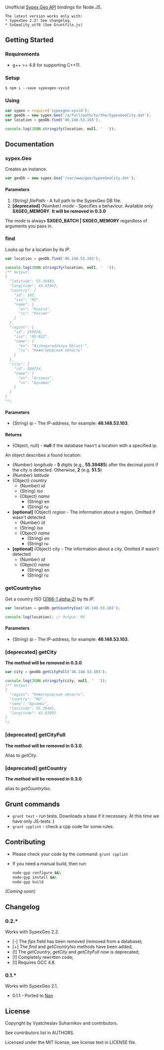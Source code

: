 Unofficial [Sypex Geo API](https://sypexgeo.net) bindings for Node.JS.

    The latest version works only with:
    * SypexGeo 2.2! See changelog.
    * SxGeoCity_utf8 (See Gruntfile.js)

## Getting Started

### Requirements

* g++ >= 4.8 for supporting C++11.

### Setup

    $ npm i --save sypexgeo-vyvid

### Using

```javascript
var sypex = require('sypexgeo-vyvid');
var geoDb = new sypex.Geo('/a/full/path/to/the/SypexGeoCity.dat');
var location = geoDb.find('46.148.53.103');

console.log(JSON.stringify(location, null, '  '));
```

## Documentation

### sypex.Geo

Creates an instance.

```javascript
var geoDb = new sypex.Geo('/var/www/geo/SypexGeoCity.dat');
```

#### Parameters

1. {String} _filePath_ - A full path to the SypexGeo DB file.
2. **[deprecated]** {Number} _mode_ - Specifies a behaviour. Available only **SXGEO_MEMORY**.
  **It will be removed in 0.3.0**

The _mode_ is always **SXGEO_BATCH | SXGEO_MEMORY** regardless of arguments you pass in.

### find

Looks up for a location by its _IP_.

```javascript
var location = geoDb.find('46.148.53.103');

console.log(JSON.stringify(location, null, '  '));
/** Output:
{
  "latitude": 55.39485,
  "longitude": 43.83992,
  "country": {
    "id": 185,
    "iso": "RU",
    "name": {
      "en": "Russia",
      "ru": "Россия"
    }
  },
  "region": {
    "id": 559838,
    "iso": "RU-NIZ",
    "name": {
      "en": "Nizhegorodskaya Oblast'",
      "ru": "Нижегородская область"
    }
  },
  "city": {
    "id": 580724,
    "name": {
      "en": "Arzamas",
      "ru": "Арзамас"
    }
  }
} 
**/
```

#### Parameters

* {String} _ip_ - The IP-address, for example: **46.148.53.103**.

#### Returns

* {Object, null} - **null** if the database hasn't a location with a specified ip.

An object describes a found location:

* {Number} _longitude_ - **5** digits (e.g., **55.39485**)  after the decimal point if the city is detected. Otherwise, **2** (e.g. **51.5**)
* {Number} _latitude_
* {Object} _country_
  * {Number} _id_
  * {String} _iso_
  * {Object} _name_
      * {String} en
      * {String} ru
* **[optional]** {Object} _region_ - The information about a region. Omitted if wasn't detected
  * {Number} _id_
  * {String} _iso_
  * {Object} _name_
      * {String} en
      * {String} ru
* **[optional]** {Object} city - The information about a city. Omitted if wasn't detected
  * {Number} _id_
  * {Object} _name_
      * {String} en
      * {String} ru

### getCountryIso

Get a country ISO ([3166-1 alpha-2](https://en.wikipedia.org/wiki/ISO_3166-1_alpha-2)) by its _IP_.

```javascript
var location = geoDb.getCountryIso('46.148.53.103');

console.log(location); // Output: RU
```

#### Parameters

* {String} _ip_ - The IP-address, for example: **46.148.53.103**.


### [deprecated] getCity 

**The method will be removed in 0.3.0**.

```javascript
var city = geoDb.getCityFull('46.148.53.103');

console.log(JSON.stringify(city, null, '  '));
/** Output:
{
  "region": "Нижегородская область",
  "country": "RU",
  "name": "Арзамас",
  "latitude": 55.39485,
  "longitude": 43.83992
}
*/
```

### [deprecated] getCityFull 

**The method will be removed in 0.3.0**.

Alias to _getCity_.

### [deprecated] getCountry

**The method will be removed in 0.3.0**.

alias to _getCountryIso_.

## Grunt commands

* `grunt test` - run tests. Downloads a base if it necessary. At this time we have only JS-tests :)
* `grunt cpplint` - check a cpp code for some rules.

## Contributing

* Please check your code by the command: `grunt cpplint`
* If you need a manual build, then run:

    ```bash
    node-gyp configure &&\
    node-gyp install &&\
    node-gyp build
    ```

_(Coming soon)_

## Changelog

### 0.2.*

Works with SypexGeo 2.2.

* [-] The _fips_ field has been removed (removed from a database);
* [+] The _find_ and _getCountryIso_ methods have been added;
* [!] The _getCountry_, _getCity_ and _getCityFull_ now is deprecated;
* [!] Completely rewritten code;
* [!] Requires GCC 4.8.

### 0.1.*

Works with SypexGeo 2.1.

* 0.1.1 - Ported to [Nan](https://github.com/rvagg/nan)

## License

Copyright by Vyatcheslav Suharnikov and contributors.

See contributors list in AUTHORS.

Licensed under the MIT license, see license text in LICENSE file.
